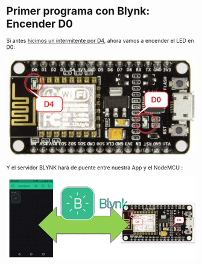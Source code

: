 # Primer programa con Blynk: Encender D0

Si antes [hicimos un intermitente por D4](https://catedu.github.io/Rover-arduino/capitulo-dos/intermitente.html), ahora vamos a encender el LED en D0:

![](/assets/led.jpg)

Y el servidor BLYNK hará de puente entre nuestra App y el NodeMCU :

![](/assets/esquema3.gif)
